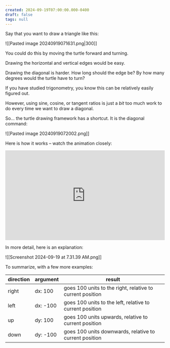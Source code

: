 ```yaml
---
created: 2024-09-19T07:00:00.000-0400
draft: false
tags: null
---
```


Say that you want to draw a triangle like this:

![[Pasted image 20240919071631.png|300]]

You could do this by moving the turtle forward and turning.

Drawing the horizontal and vertical edges would be easy.

Drawing the diagonal is harder. How long should the edge be? By how many degrees would the turtle have to turn?

If you have studied trigonometry, you know this can be relatively easily figured out.

However, using sine, cosine, or tangent ratios is just a *bit* too much work to do every time we want to draw a diagonal.

So... the turtle drawing framework has a shortcut. It is the diagonal command:

![[Pasted image 20240919072002.png]]

Here is how it works – watch the animation closely:

<div style="padding:56.25% 0 0 0;position:relative;">
	<iframe src="https://player.vimeo.com/video/1010934331?h=30d563dd9a&amp;badge=0&amp;autopause=0&amp;player_id=0&amp;app_id=58479&portrait=0&byline=0&title=0" frameborder="0" allow="autoplay; fullscreen; picture-in-picture; clipboard-write" style="position:absolute;top:0;left:0;width:100%;height:100%;" title="Opening the Teamspace">
	</iframe>
	</div>
<script src="https://player.vimeo.com/api/player.js"></script>

In more detail, here is an explanation:

![[Screenshot 2024-09-19 at 7.31.39 AM.png]]

To summarize, with a few more examples:

|direction|argument|result|
|-|-|-|
|right|dx: 100|goes 100 units to the right, relative to current position|
|left|dx: -100|goes 100 units to the left, relative to current position|
|up|dy: 100|goes 100 units upwards, relative to current position|
|down|dy: -100|goes 100 units downwards, relative to current position|